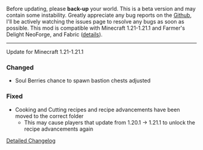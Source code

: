Before updating, please **back-up** your world. This is a beta version and 
may contain some instability. Greatly appreciate any bug reports on the 
[Github](https://github.com/ChefMooon/frights-delight/issues), I'll be 
actively watching the issues page to resolve any bugs as soon as possible.
This mod is compatible with Minecraft 1.21-1.21.1 and Farmer's Delight 
NeoForge, and Fabric
([details](https://github.com/ChefMooon/frights-delight/wiki#compatible-versions)).

***

Update for Minecraft 1.21-1.21.1

### Changed

- Soul Berries chance to spawn bastion chests adjusted

### Fixed

- Cooking and Cutting recipes and recipe advancements have been moved to the correct folder
  - This may cause players that update from 1.20.1 -> 1.21.1 to unlock the recipe advancements again

[Detailed Changelog](https://github.com/ChefMooon/frights-delight/wiki/Detailed-Changelog)